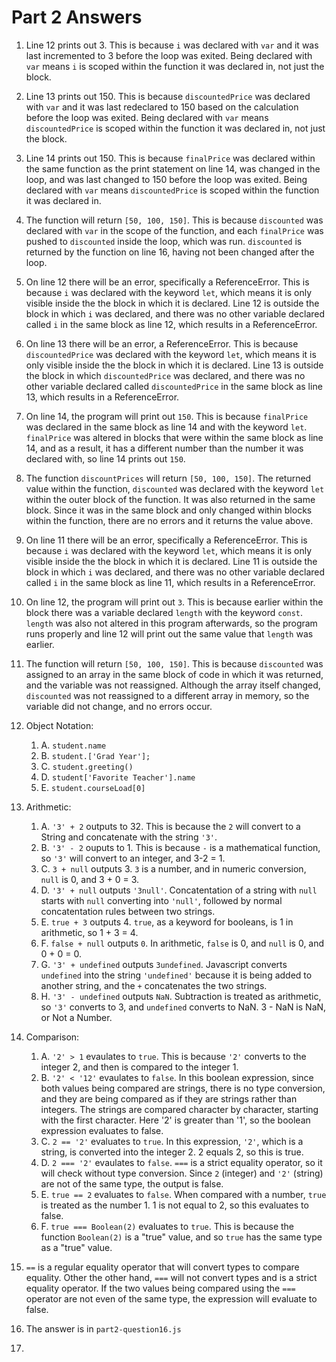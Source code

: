 # Part 2 Answers

1. Line 12 prints out 3. This is because `i` was declared with `var` and it was last incremented to 3 before the loop was exited. Being declared with `var` means `i` is scoped within the function it was declared in, not just the block.

2. Line 13 prints out 150. This is because `discountedPrice` was declared with `var` and it was last redeclared to 150 based on the calculation before the loop was exited. Being declared with `var` means `discountedPrice` is scoped within the function it was declared in, not just the block.

3. Line 14 prints out 150. This is because `finalPrice` was declared within the same function as the print statement on line 14, was changed in the loop, and was last changed to 150 before the loop was exited. Being declared with `var` means `discountedPrice` is scoped within the function it was declared in.

4. The function will return `[50, 100, 150]`. This is because `discounted` was declared with `var` in the scope of the function, and each `finalPrice` was pushed to `discounted` inside the loop, which was run. `discounted` is returned by the function on line 16, having not been changed after the loop.

5. On line 12 there will be an error, specifically a ReferenceError. This is because `i` was declared with the keyword `let`, which means it is only visible inside the the block in which it is declared. Line 12 is outside the block in which `i` was declared, and there was no other variable declared called `i` in the same block as line 12, which results in a ReferenceError.

6. On line 13 there will be an error, a ReferenceError. This is because `discountedPrice` was declared with the keyword `let`, which means it is only visible inside the the block in which it is declared. Line 13 is outside the block in which `discountedPrice` was declared, and there was no other variable declared called `discountedPrice` in the same block as line 13, which results in a ReferenceError.

7. On line 14, the program will print out `150`. This is because `finalPrice` was declared in the same block as line 14 and with the keyword `let`. `finalPrice` was altered in blocks that were within the same block as line 14, and as a result, it has a different number than the number it was declared with, so line 14 prints out `150`.

8. The function `discountPrices` will return `[50, 100, 150]`. The returned value within the function, `discounted` was declared with the keyword `let` within the outer block of the function. It was also returned in the same block. Since it was in the same block and only changed within blocks within the function, there are no errors and it returns the value above.

9.  On line 11 there will be an error, specifically a ReferenceError. This is because `i` was declared with the keyword `let`, which means it is only visible inside the the block in which it is declared. Line 11 is outside the block in which `i` was declared, and there was no other variable declared called `i` in the same block as line 11, which results in a ReferenceError.

10. On line 12, the program will print out `3`. This is because earlier within the block there was a variable declared `length` with the keyword `const`. `length` was also not altered in this program afterwards, so the program runs properly and line 12 will print out the same value that `length` was earlier.

11. The function will return `[50, 100, 150]`. This is because `discounted` was assigned to an array in the same block of code in which it was returned, and the variable was not reassigned. Although the array itself changed, `discounted` was not reassigned to a different array in memory, so the variable did not change, and no errors occur.

12. Object Notation:
    1.  A. `student.name`
    2.  B. `student.['Grad Year'];`
    3.  C. `student.greeting()` 
    4.  D. `student['Favorite Teacher'].name` 
    5.  E. `student.courseLoad[0]`

13. Arithmetic:
    1.  A. `'3' + 2` outputs to 32. This is because the `2` will convert to a String and concatenate with the string `'3'`. 
    2.  B. `'3' - 2` ouputs to 1. This is because `-` is a mathematical function, so `'3'` will convert to an integer, and 3-2 = 1. 
    3.  C. `3 + null` outputs 3. `3` is a number, and in numeric conversion, `null` is 0, and 3 + 0 = 3.
    4.  D. `'3' + null` outputs `'3null'`. Concatentation of a string with `null` starts with `null` converting into `'null'`, followed by normal concatentation rules between two strings.
    5.  E. `true + 3` outputs 4. `true`, as a keyword for booleans, is 1 in arithmetic, so 1 + 3 = 4.
    6.  F. `false + null` outputs `0`. In arithmetic, `false` is 0, and `null` is 0, and 0 + 0 = 0.
    7.  G. `'3' + undefined` outputs `3undefined`. Javascript converts `undefined` into the string `'undefined'` because it is being added to another string, and the `+` concatenates the two strings. 
    8.  H. `'3' - undefined` outputs `NaN`. Subtraction is treated as arithmetic, so `'3'` converts to 3, and `undefined` converts to NaN. 3 - NaN is NaN, or Not a Number.

14. Comparison:
    1.  A. `'2' > 1` evaulates to `true`. This is because `'2'` converts to the integer 2, and then is compared to the integer 1.
    2.  B. `'2' < '12'` evaulates to `false`. In this boolean expression, since both values being compared are strings, there is no type conversion, and they are being compared as if they are strings rather than integers. The strings are compared character by character, starting with the first character. Here '2' is greater than '1', so the boolean expression evaluates to false.
    3.   C. `2 == '2'` evaluates to `true`. In this expression, `'2'`, which is a string, is converted into the integer 2. 2 equals 2, so this is true.
    4.   D. `2 === '2'` evaulates to `false`. `===` is a strict equality operator, so it will check without type conversion. Since `2` (integer) and `'2'` (string) are not of the same type, the output is false.
    5.   E. `true == 2` evaluates to `false`. When compared with a number, `true` is treated as the number 1. 1 is not equal to 2, so this evaluates to false.
    6.   F. `true === Boolean(2)` evaluates to `true`. This is because the function `Boolean(2)` is a "true" value, and so `true` has the same type as a "true" value. 
    
15. `==` is a regular equality operator that will convert types to compare equality. Other the other hand, `===` will not convert types and is a strict equality operator. If the two values being compared using the `===` operator are not even of the same type, the expression will evaluate to false.

16. The answer is in `part2-question16.js`
17. 